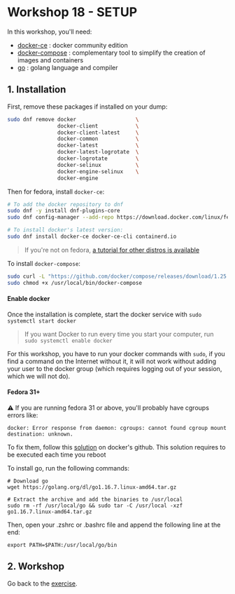# Workshop 18 - SETUP

In this workshop, you'll need:

- [docker-ce](https://docs.docker.com/engine/install/fedora/) : docker community edition
- [docker-compose](https://docs.docker.com/compose/install/) : complementary tool to simplify the creation of images and containers
- [go](https://golang.org/doc/install) : golang language and compiler

## 1. Installation

First, remove these packages if installed on your dump:

```bash
sudo dnf remove docker                   \
                docker-client            \
                docker-client-latest     \
                docker-common            \
                docker-latest            \
                docker-latest-logrotate  \
                docker-logrotate         \
                docker-selinux           \
                docker-engine-selinux    \
                docker-engine
```

Then for fedora, install `docker-ce`:

```bash
# To add the docker repository to dnf
sudo dnf -y install dnf-plugins-core
sudo dnf config-manager --add-repo https://download.docker.com/linux/fedora/docker-ce.repo

# To install docker's latest version:
sudo dnf install docker-ce docker-ce-cli containerd.io
```

> If you're not on fedora, [a tutorial for other distros is available](https://docs.docker.com/engine/install)

To install `docker-compose`:

```sh
sudo curl -L "https://github.com/docker/compose/releases/download/1.25.5/docker-compose-$(uname -s)-$(uname -m)" -o /usr/local/bin/docker-compose
sudo chmod +x /usr/local/bin/docker-compose
```

#### Enable docker

Once the installation is complete, start the docker service with `sudo systemctl start docker`

> If you want Docker to run every time you start your computer, run `sudo systemctl enable docker`

For this workshop, you have to run your docker commands with `sudo`, if you find a command on the Internet without it, it will not work without adding your user to the docker group (which requires logging out of your session, which we will not do).

#### Fedora 31+

:warning: If you are running fedora 31 or above, you'll probably have cgroups errors like:

```
docker: Error response from daemon: cgroups: cannot found cgroup mount destination: unknown.
```

To fix them, follow this [solution](https://github.com/docker/for-linux/issues/219#issuecomment-375160449) on docker's github. This solution requires to be executed each time you reboot

To install go, run the following commands:
```shell
# Download go
wget https://golang.org/dl/go1.16.7.linux-amd64.tar.gz

# Extract the archive and add the binaries to /usr/local
sudo rm -rf /usr/local/go && sudo tar -C /usr/local -xzf go1.16.7.linux-amd64.tar.gz
```

Then, open your .zshrc or .bashrc file and append the following line at the end:
```shell
export PATH=$PATH:/usr/local/go/bin
```

## 2. Workshop

Go back to the [exercise](./README.md).